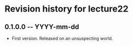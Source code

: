 # Revision history for lecture22

## 0.1.0.0 -- YYYY-mm-dd

* First version. Released on an unsuspecting world.
